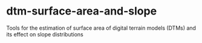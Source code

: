 # dtm-surface-area-and-slope
Tools for the estimation of surface area of digital terrain models (DTMs) and its effect on slope distributions
